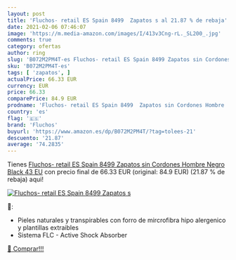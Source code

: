 ```yaml
---
layout: post
title: 'Fluchos- retail ES Spain 8499  Zapatos s al 21.87 % de rebaja'
date: 2021-02-06 07:46:07
image: 'https://m.media-amazon.com/images/I/413v3Cng-rL._SL200_.jpg'
comments: true
category: ofertas
author: ring
slug: 'B072M2PM4T-es Fluchos- retail ES Spain 8499 Zapatos sin Cordones Hombre...'
sku: 'B072M2PM4T-es'
tags: [ 'zapatos', ]
actualPrice: 66.33 EUR
currency: EUR
price: 66.33
comparePrice: 84.9 EUR
prodname: 'Fluchos- retail ES Spain 8499  Zapatos sin Cordones Hombre  Negro  Black   43 EU'
country: 'es'
flag: '🇪🇸'
brand: 'Fluchos'
buyurl: 'https://www.amazon.es/dp/B072M2PM4T/?tag=tolees-21'
descuento: '21.87'
average: '74.2835'
---
```


Tienes [Fluchos- retail ES Spain 8499  Zapatos sin Cordones Hombre  Negro  Black   43 EU](https://www.amazon.es/dp/B072M2PM4T/?tag=tolees-21) con precio final de  66.33 EUR (original: 84.9 EUR) (21.87 %  de rebaja) aqui!

[![Fluchos- retail ES Spain 8499  Zapatos s](https://m.media-amazon.com/images/I/413v3Cng-rL._SL200_.jpg)](https://www.amazon.es/dp/B072M2PM4T/?tag=tolees-21)

🔎:

- Pieles naturales y transpirables con forro de mircrofibra hipo alergenico y plantillas extraibles
- Sistema FLC - Active Shock Absorber

[🛒 Comprar!!!](https://www.amazon.es/dp/B072M2PM4T/?tag=tolees-21)

